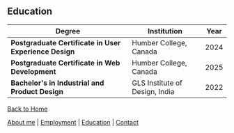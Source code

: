 ## Education

| Degree | Institution | Year |
|--------|------------|------|
| **Postgraduate Certificate in User Experience Design** | Humber College, Canada | 2024 |
| **Postgraduate Certificate in Web Development** | Humber College, Canada | 2025 |
| **Bachelor's in Industrial and Product Design** | GLS Institute of Design, India | 2022 |

[Back to Home](Index.markdown)

[About me](index) | 
[Employment](employment) | 
[Education](education) | 
[Contact](contact)
